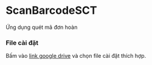 # ScanBarcodeSCT
Ứng dụng quét mã đơn hoàn
### File cài đặt
Bấm vào [link google drive](https://drive.google.com/drive/folders/1tOSF6HIIlxZALQjb4UUUPcdXTX0tS86B?usp=sharing) 
và chọn file cài đặt thích hợp.
